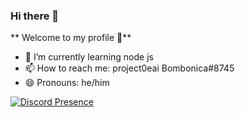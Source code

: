 ### Hi there 👋

<!--
**ZenoMilk12/ZenoMilk12** is a ✨ _special_ ✨ repository because its `README.md` (this file) appears on your GitHub profile.

- 🔭 I’m currently working on ...
-->

** Welcome to my profile 🐸**
- 🌱 I’m currently learning node js
- 📫 How to reach me: project0eai Bombonica#8745
- 😄 Pronouns: he/him

[![Discord Presence](https://lanyard.cnrad.dev/api/855745954803482635)](https://discord.com/users/855745954803482635)
